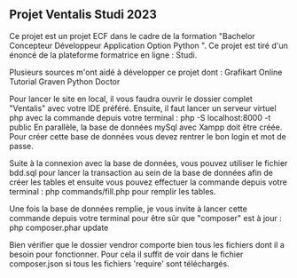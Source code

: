 ## Projet Ventalis Studi 2023
Ce projet est un projet ECF dans le cadre de la formation "Bachelor Concepteur Développeur Application Option Python ".
Ce projet est tiré d'un énoncé de la plateforme formatrice en ligne : Studi.

Plusieurs sources m'ont aidé à développer ce projet dont :
Grafikart
Online Tutorial
Graven
Python Doctor

Pour lancer le site en local, il vous faudra ouvrir le dossier complet "Ventalis" avec votre IDE préféré. Ensuite, il faut lancer un serveur virtuel php avec la commande depuis votre terminal : php -S localhost:8000 -t public
En parallèle, la base de données mySql avec Xampp doit être créée.
Pour créer cette base de données vous devez rentrer le bon login et mot de passe.

Suite à la connexion avec la base de données, vous pouvez utiliser le fichier bdd.sql pour lancer la transaction au sein de la base de données afin de créer les tables et ensuite vous pouvez effectuer la commande depuis votre terminal : php commands/fill.php pour remplir les tables.

Une fois la base de données remplie, je vous invite à lancer cette commande depuis votre terminal pour être sûr que "composer" est à jour : php composer.phar update

Bien vérifier que le dossier vendror comporte bien tous les fichiers dont il a besoin pour fonctionner. Pour cela il suffit de voir dans le fichier composer.json si tous les fichiers 'require' sont téléchargés.

